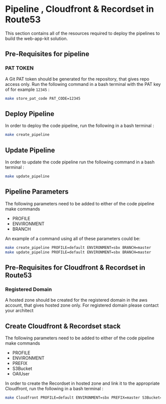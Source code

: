 # Pipeline , Cloudfront & Recordset in Route53

This section contains all of the resources required to deploy the pipelines to build the web-app-kit solution.

## Pre-Requisites for pipeline

### PAT TOKEN

A Git PAT token should be generated for the repository, that gives repo access only. Run the following command in a bash terminal with the PAT key of for example `12345` :

```bash
make store_pat_code PAT_CODE=12345
```

## Deploy Pipeline

In order to deploy the code pipeline, run the following in a bash terminal :

```bash
make create_pipeline
```

## Update Pipeline

In order to update the code pipeline run the following command in a bash terminal :

```bash
make update_pipeline
```

## Pipeline Parameters

The following parameters need to be added to either of the code pipeline make commands

* PROFILE
* ENVIRONMENT
* BRANCH

An example of a command using all of these parameters could be:

```bash
make create_pipeline PROFILE=default ENVIRONMENT=sbx BRANCH=master
make update_pipeline PROFILE=default ENVIRONMENT=sbx BRANCH=master
```

## Pre-Requisites for Cloudfront & Recordset in Route53

### Registered Domain

A hosted zone should be created for the registered domain in the aws account, that gives hosted zone only. For registered domain please contact your architect

## Create Cloudfront & Recordset stack

The following parameters need to be added to either of the code pipeline make commands

* PROFILE
* ENVIRONMENT
* PREFIX
* S3Bucket
* OAIUser

In order to create the Recordset in hosted zone and link it to the appropriate Cloudfront, run the following in a bash terminal :

```bash
make Cloudfront PROFILE=default ENVIRONMENT=sbx PREFIX=master S3Bucket=s3bucket OAIUser=oaisuser
```
